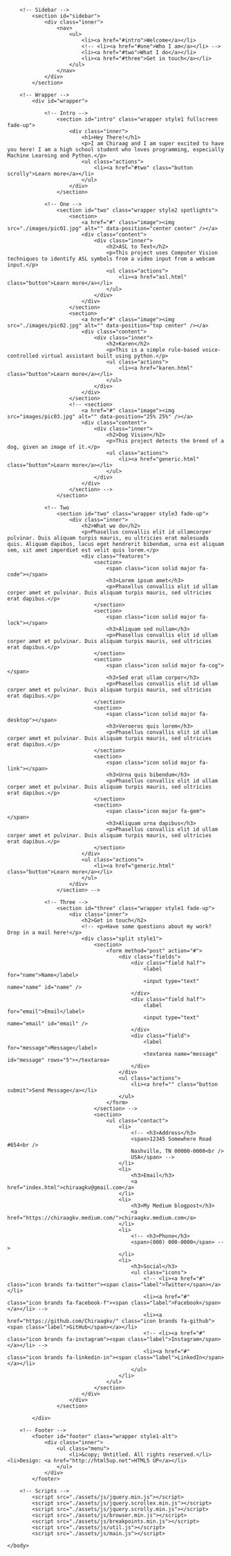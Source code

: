 <!DOCTYPE HTML>
<!--
	Hyperspace by HTML5 UP
	html5up.net | @ajlkn
	Free for personal and commercial use under the CCA 3.0 license (html5up.net/license)
-->
<html>
	<head>
		<title>Chiraag KV</title>
		<meta charset="utf-8" />
		<meta name="viewport" content="width=device-width, initial-scale=1, user-scalable=no" />
		<link rel="stylesheet" href="./assets/css/main.css" />
		<link rel="shortcut icon" href="./favicon.ico" type="image/x-icon">
		<noscript><link rel="stylesheet" href="./assets/css/noscript.css" /></noscript>
	</head>
	<body class="is-preload">

		<!-- Sidebar -->
			<section id="sidebar">
				<div class="inner">
					<nav>
						<ul>
							<li><a href="#intro">Welcome</a></li>
							<!-- <li><a href="#one">Who I am</a></li> -->
							<li><a href="#two">What I do</a></li>
							<li><a href="#three">Get in touch</a></li>
						</ul>
					</nav>
				</div>
			</section>

		<!-- Wrapper -->
			<div id="wrapper">

				<!-- Intro -->
					<section id="intro" class="wrapper style1 fullscreen fade-up">
						<div class="inner">
							<h1>Hey There!</h1>
							<p>I am Chiraag and I am super excited to have you here! I am a high school student who loves programming, especially Machine Learning and Python.</p>
							<ul class="actions">
								<li><a href="#two" class="button scrolly">Learn more</a></li>
							</ul>
						</div>
					</section>

				<!-- One -->
					<section id="two" class="wrapper style2 spotlights">
						<section>
							<a href="#" class="image"><img src="./images/pic01.jpg" alt="" data-position="center center" /></a>
							<div class="content">
								<div class="inner">
									<h2>ASL to Text</h2>
									<p>This project uses Computer Vision techniques to identify ASL symbols from a video input from a webcam input.</p>
									<ul class="actions">
										<li><a href="asl.html" class="button">Learn more</a></li>
									</ul>
								</div>
							</div>
						</section>
						<section>
							<a href="#" class="image"><img src="./images/pic02.jpg" alt="" data-position="top center" /></a>
							<div class="content">
								<div class="inner">
									<h2>Karen</h2>
									<p>This is a simple rule-based voice-controlled virtual assistant built using python.</p>
									<ul class="actions">
										<li><a href="karen.html" class="button">Learn more</a></li>
									</ul>
								</div>
							</div>
						</section>
						<!-- <section>
							<a href="#" class="image"><img src="images/pic03.jpg" alt="" data-position="25% 25%" /></a>
							<div class="content">
								<div class="inner">
									<h2>Dog Vision</h2>
									<p>This project detects the breed of a dog, given an image of it.</p>
									<ul class="actions">
										<li><a href="generic.html" class="button">Learn more</a></li>
									</ul>
								</div>
							</div>
						</section> -->
					</section>

				<!-- Two
					<section id="two" class="wrapper style3 fade-up">
						<div class="inner">
							<h2>What we do</h2>
							<p>Phasellus convallis elit id ullamcorper pulvinar. Duis aliquam turpis mauris, eu ultricies erat malesuada quis. Aliquam dapibus, lacus eget hendrerit bibendum, urna est aliquam sem, sit amet imperdiet est velit quis lorem.</p>
							<div class="features">
								<section>
									<span class="icon solid major fa-code"></span>
									<h3>Lorem ipsum amet</h3>
									<p>Phasellus convallis elit id ullam corper amet et pulvinar. Duis aliquam turpis mauris, sed ultricies erat dapibus.</p>
								</section>
								<section>
									<span class="icon solid major fa-lock"></span>
									<h3>Aliquam sed nullam</h3>
									<p>Phasellus convallis elit id ullam corper amet et pulvinar. Duis aliquam turpis mauris, sed ultricies erat dapibus.</p>
								</section>
								<section>
									<span class="icon solid major fa-cog"></span>
									<h3>Sed erat ullam corper</h3>
									<p>Phasellus convallis elit id ullam corper amet et pulvinar. Duis aliquam turpis mauris, sed ultricies erat dapibus.</p>
								</section>
								<section>
									<span class="icon solid major fa-desktop"></span>
									<h3>Veroeros quis lorem</h3>
									<p>Phasellus convallis elit id ullam corper amet et pulvinar. Duis aliquam turpis mauris, sed ultricies erat dapibus.</p>
								</section>
								<section>
									<span class="icon solid major fa-link"></span>
									<h3>Urna quis bibendum</h3>
									<p>Phasellus convallis elit id ullam corper amet et pulvinar. Duis aliquam turpis mauris, sed ultricies erat dapibus.</p>
								</section>
								<section>
									<span class="icon major fa-gem"></span>
									<h3>Aliquam urna dapibus</h3>
									<p>Phasellus convallis elit id ullam corper amet et pulvinar. Duis aliquam turpis mauris, sed ultricies erat dapibus.</p>
								</section>
							</div>
							<ul class="actions">
								<li><a href="generic.html" class="button">Learn more</a></li>
							</ul>
						</div>
					</section> -->

				<!-- Three -->
					<section id="three" class="wrapper style1 fade-up">
						<div class="inner">
							<h2>Get in touch</h2>
							<!-- <p>Have some questions about my work? Drop in a mail here!</p>
							<div class="split style1">
								<section>
									<form method="post" action="#">
										<div class="fields">
											<div class="field half">
												<label for="name">Name</label>
												<input type="text" name="name" id="name" />
											</div>
											<div class="field half">
												<label for="email">Email</label>
												<input type="text" name="email" id="email" />
											</div>
											<div class="field">
												<label for="message">Message</label>
												<textarea name="message" id="message" rows="5"></textarea>
											</div>
										</div>
										<ul class="actions">
											<li><a href="" class="button submit">Send Message</a></li>
										</ul>
									</form>
								</section> -->
								<section>
									<ul class="contact">
										<li>
											<!-- <h3>Address</h3>
											<span>12345 Somewhere Road #654<br />
											Nashville, TN 00000-0000<br />
											USA</span> -->
										</li>
										<li>
											<h3>Email</h3>
											<a href="index.html">chiraagkv@gmail.com</a>
										</li>
										<li>
											<h3>My Medium blogpost</h3>
											<a href="https://chiraagkv.medium.com/">chiraagkv.medium.com</a>
										</li>
										<li>
											<!-- <h3>Phone</h3>
											<span>(000) 000-0000</span> -->
										</li>
										<li>
											<h3>Social</h3>
											<ul class="icons">
												<!-- <li><a href="#" class="icon brands fa-twitter"><span class="label">Twitter</span></a></li>
												<li><a href="#" class="icon brands fa-facebook-f"><span class="label">Facebook</span></a></li> -->
												<li><a href="https://github.com/Chiraagkv/" class="icon brands fa-github"><span class="label">GitHub</span></a></li>
												<!-- <li><a href="#" class="icon brands fa-instagram"><span class="label">Instagram</span></a></li> -->
												<li><a href="#" class="icon brands fa-linkedin-in"><span class="label">LinkedIn</span></a></li>
											</ul>
										</li>
									</ul>
								</section>
							</div>
						</div>
					</section>

			</div>

		<!-- Footer -->
			<footer id="footer" class="wrapper style1-alt">
				<div class="inner">
					<ul class="menu">
						<li>&copy; Untitled. All rights reserved.</li><li>Design: <a href="http://html5up.net">HTML5 UP</a></li>
					</ul>
				</div>
			</footer>

		<!-- Scripts -->
			<script src="./assets/js/jquery.min.js"></script>
			<script src="./assets/js/jquery.scrollex.min.js"></script>
			<script src="./assets/js/jquery.scrolly.min.js"></script>
			<script src="./assets/js/browser.min.js"></script>
			<script src="./assets/js/breakpoints.min.js"></script>
			<script src="./assets/js/util.js"></script>
			<script src="./assets/js/main.js"></script>

	</body>
</html>
